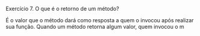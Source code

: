 Exercício 7. O que é o retorno de um método?

É o valor que o método dará como resposta a quem o invocou após realizar sua
função. Quando um método retorna algum valor, quem invocou o m